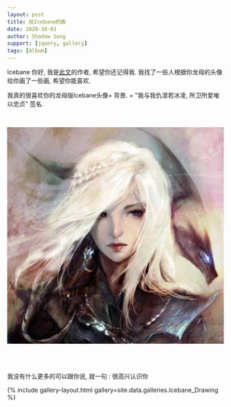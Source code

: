 ```yaml
---
layout: post
title: 给Icebane的画
date: 2020-10-01
author: Shadow Song
support: [jquery, gallery]
tags: [Album]
---
```


Icebane 你好, 我是[此文](https://easonback26.github.io/ShadowArchive/Icebane/)的作者, 希望你还记得我.  我找了一些人根据你龙母的头像给你画了一些画, 希望你能喜欢. 

我真的很喜欢你的龙母版Icebane头像+ 背景.  + "我与我仇凛若冰凌, 所卫所爱唯以忠贞" 签名.  

<br>
<p align="center">
<img width="700" src="../images/WechatIMG50.jpeg" />
</p>
<br><br>

我没有什么更多的可以跟你说, 就一句 : 很高兴认识你

{% include gallery-layout.html gallery=site.data.galleries.Icebane_Drawing %}